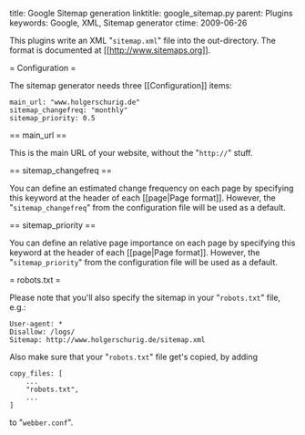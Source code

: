 title: Google Sitemap generation
linktitle: google_sitemap.py
parent: Plugins
keywords: Google, XML, Sitemap generator
ctime: 2009-06-26

This plugins write an XML "`sitemap.xml`" file into the out-directory. The
format is documented at [[http://www.sitemaps.org]].


= Configuration =

The sitemap generator needs three [[Configuration]] items:

	main_url: "www.holgerschurig.de"
	sitemap_changefreq: "monthly"
	sitemap_priority: 0.5


== main_url ==

This is the main URL of your website, without the "`http://`" stuff.


== sitemap_changefreq ==

You can define an estimated change frequency on each page by specifying
this keyword at the header of each [[page|Page format]]. However, the
"`sitemap_changefreq`" from the configuration file will be used as a
default.


== sitemap_priority ==

You can define an relative page importance on each page by specifying
this keyword at the header of each [[page|Page format]]. However, the
"`sitemap_priority`" from the configuration file will be used as a
default.


= robots.txt =

Please note that you'll also specify the sitemap in your "`robots.txt`" file,
e.g.:

	User-agent: *
	Disallow: /logs/
	Sitemap: http://www.holgerschurig.de/sitemap.xml

Also make sure that your "`robots.txt`" file get's copied, by adding

	copy_files: [
		...
		"robots.txt",
		...
	]

to "`webber.conf`".
